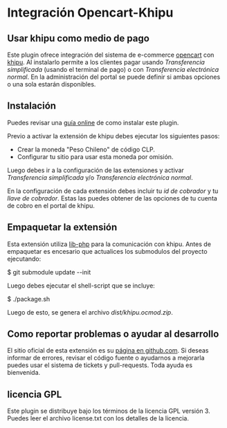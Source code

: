 # Integración Opencart-Khipu

## Usar khipu como medio de pago

Este plugin ofrece integración del sistema de e-commerce [opencart](http://www.opencart.com/) con [khipu](https://khipu.com). 
Al instalarlo permite a los clientes pagar usando *Transferencia simplificada* (usando el terminal de pago) o con *Transferencia electrónica normal*.
En la administración del portal se puede definir si ambas opciones o una sola estarán disponibles.

## Instalación

Puedes revisar una [guía online](https://khipu.com/page/opencart) de como instalar este plugin.

Previo a activar la extensión de khipu debes ejecutar los siguientes pasos:

- Crear la moneda "Peso Chileno" de código CLP.
- Configurar tu sitio para usar esta moneda por omisión.

Luego debes ir a la configuración de las extensiones y activar _Transferencia simplificada_ y/o _Transferencia electrónica normal_. 

En la configuración de cada extensión debes incluir tu *id de cobrador* y tu *llave de cobrador*. Estas las puedes obtener de
las opciones de tu cuenta de cobro en el portal de khipu.

## Empaquetar la extensión

Esta extensión utiliza [lib-php](https://github.com/khipu/lib-php) para la comunicación con khipu. Antes de empaquetar es encesario que 
actualices los submodulos del proyecto ejecutando:

$ git submodule update --init

Luego debes ejecutar el shell-script que se incluye:

$ ./package.sh

Luego de esto, se genera el archivo _dist/khipu.ocmod.zip_.

## Como reportar problemas o ayudar al desarrollo

El sitio oficial de esta extensión es su [página en github.com](https://github.com/khipu/opencart-khipu). Si deseas 
informar de errores, revisar el código fuente o ayudarnos a mejorarla puedes usar el sistema de tickets y pull-requests. Toda ayuda es bienvenida.

## licencia GPL

Este plugin se distribuye bajo los términos de la licencia GPL versión 3. Puedes leer el archivo license.txt con los detalles de la licencia.
